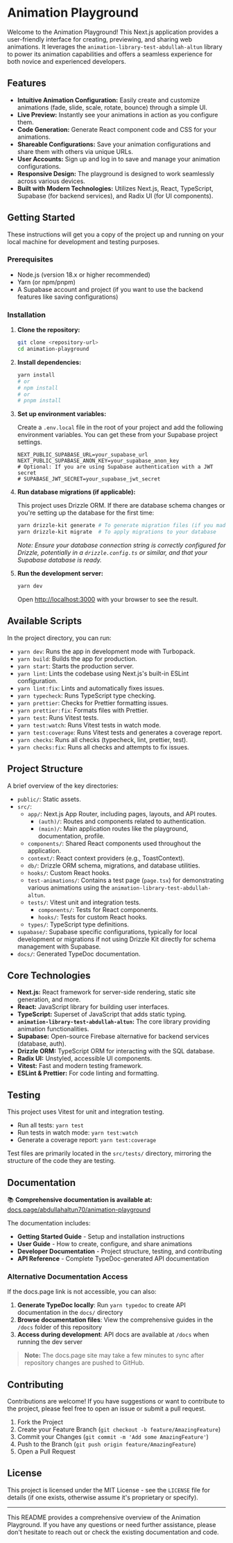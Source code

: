# Animation Playground

Welcome to the Animation Playground! This Next.js application provides a user-friendly interface for creating, previewing, and sharing web animations. It leverages the `animation-library-test-abdullah-altun` library to power its animation capabilities and offers a seamless experience for both novice and experienced developers.

## Features

- **Intuitive Animation Configuration:** Easily create and customize animations (fade, slide, scale, rotate, bounce) through a simple UI.
- **Live Preview:** Instantly see your animations in action as you configure them.
- **Code Generation:** Generate React component code and CSS for your animations.
- **Shareable Configurations:** Save your animation configurations and share them with others via unique URLs.
- **User Accounts:** Sign up and log in to save and manage your animation configurations.
- **Responsive Design:** The playground is designed to work seamlessly across various devices.
- **Built with Modern Technologies:** Utilizes Next.js, React, TypeScript, Supabase (for backend services), and Radix UI (for UI components).

## Getting Started

These instructions will get you a copy of the project up and running on your local machine for development and testing purposes.

### Prerequisites

- Node.js (version 18.x or higher recommended)
- Yarn (or npm/pnpm)
- A Supabase account and project (if you want to use the backend features like saving configurations)

### Installation

1.  **Clone the repository:**

    ```bash
    git clone <repository-url>
    cd animation-playground
    ```

2.  **Install dependencies:**

    ```bash
    yarn install
    # or
    # npm install
    # or
    # pnpm install
    ```

3.  **Set up environment variables:**

    Create a `.env.local` file in the root of your project and add the following environment variables. You can get these from your Supabase project settings.

    ```env
    NEXT_PUBLIC_SUPABASE_URL=your_supabase_url
    NEXT_PUBLIC_SUPABASE_ANON_KEY=your_supabase_anon_key
    # Optional: If you are using Supabase authentication with a JWT secret
    # SUPABASE_JWT_SECRET=your_supabase_jwt_secret
    ```

4.  **Run database migrations (if applicable):**

    This project uses Drizzle ORM. If there are database schema changes or you're setting up the database for the first time:

    ```bash
    yarn drizzle-kit generate # To generate migration files (if you made schema changes)
    yarn drizzle-kit migrate  # To apply migrations to your database
    ```

    _Note: Ensure your database connection string is correctly configured for Drizzle, potentially in a `drizzle.config.ts` or similar, and that your Supabase database is ready._

5.  **Run the development server:**

    ```bash
    yarn dev
    ```

    Open [http://localhost:3000](http://localhost:3000) with your browser to see the result.

## Available Scripts

In the project directory, you can run:

- `yarn dev`: Runs the app in development mode with Turbopack.
- `yarn build`: Builds the app for production.
- `yarn start`: Starts the production server.
- `yarn lint`: Lints the codebase using Next.js's built-in ESLint configuration.
- `yarn lint:fix`: Lints and automatically fixes issues.
- `yarn typecheck`: Runs TypeScript type checking.
- `yarn prettier`: Checks for Prettier formatting issues.
- `yarn prettier:fix`: Formats files with Prettier.
- `yarn test`: Runs Vitest tests.
- `yarn test:watch`: Runs Vitest tests in watch mode.
- `yarn test:coverage`: Runs Vitest tests and generates a coverage report.
- `yarn checks`: Runs all checks (typecheck, lint, prettier, test).
- `yarn checks:fix`: Runs all checks and attempts to fix issues.

## Project Structure

A brief overview of the key directories:

- `public/`: Static assets.
- `src/`:
  - `app/`: Next.js App Router, including pages, layouts, and API routes.
    - `(auth)/`: Routes and components related to authentication.
    - `(main)/`: Main application routes like the playground, documentation, profile.
  - `components/`: Shared React components used throughout the application.
  - `context/`: React context providers (e.g., ToastContext).
  - `db/`: Drizzle ORM schema, migrations, and database utilities.
  - `hooks/`: Custom React hooks.
  - `test-animations/`: Contains a test page (`page.tsx`) for demonstrating various animations using the `animation-library-test-abdullah-altun`.
  - `tests/`: Vitest unit and integration tests.
    - `components/`: Tests for React components.
    - `hooks/`: Tests for custom React hooks.
  - `types/`: TypeScript type definitions.
- `supabase/`: Supabase specific configurations, typically for local development or migrations if not using Drizzle Kit directly for schema management with Supabase.
- `docs/`: Generated TypeDoc documentation.

## Core Technologies

- **Next.js:** React framework for server-side rendering, static site generation, and more.
- **React:** JavaScript library for building user interfaces.
- **TypeScript:** Superset of JavaScript that adds static typing.
- **`animation-library-test-abdullah-altun`:** The core library providing animation functionalities.
- **Supabase:** Open-source Firebase alternative for backend services (database, auth).
- **Drizzle ORM:** TypeScript ORM for interacting with the SQL database.
- **Radix UI:** Unstyled, accessible UI components.
- **Vitest:** Fast and modern testing framework.
- **ESLint & Prettier:** For code linting and formatting.

## Testing

This project uses Vitest for unit and integration testing.

- Run all tests: `yarn test`
- Run tests in watch mode: `yarn test:watch`
- Generate a coverage report: `yarn test:coverage`

Test files are primarily located in the `src/tests/` directory, mirroring the structure of the code they are testing.

## Documentation

📚 **Comprehensive documentation is available at:** [docs.page/abdullahaltun70/animation-playground](https://docs.page/abdullahaltun70/animation-playground)

The documentation includes:

- **Getting Started Guide** - Setup and installation instructions
- **User Guide** - How to create, configure, and share animations
- **Developer Documentation** - Project structure, testing, and contributing
- **API Reference** - Complete TypeDoc-generated API documentation

### Alternative Documentation Access

If the docs.page link is not accessible, you can also:

1. **Generate TypeDoc locally**: Run `yarn typedoc` to create API documentation in the `docs/` directory
2. **Browse documentation files**: View the comprehensive guides in the `/docs` folder of this repository
3. **Access during development**: API docs are available at `/docs` when running the dev server

> **Note:** The docs.page site may take a few minutes to sync after repository changes are pushed to GitHub.

## Contributing

Contributions are welcome! If you have suggestions or want to contribute to the project, please feel free to open an issue or submit a pull request.

1.  Fork the Project
2.  Create your Feature Branch (`git checkout -b feature/AmazingFeature`)
3.  Commit your Changes (`git commit -m 'Add some AmazingFeature'`)
4.  Push to the Branch (`git push origin feature/AmazingFeature`)
5.  Open a Pull Request

## License

This project is licensed under the MIT License - see the `LICENSE` file for details (if one exists, otherwise assume it's proprietary or specify).

---

This README provides a comprehensive overview of the Animation Playground. If you have any questions or need further assistance, please don't hesitate to reach out or check the existing documentation and code.
